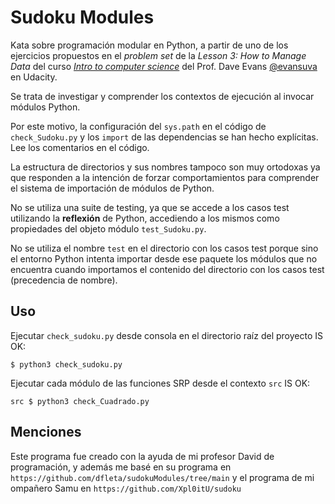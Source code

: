 Sudoku Modules
==============

Kata sobre programación modular en Python, a partir de uno de los ejercicios propuestos en el _problem set_ de la _Lesson 3: How to Manage Data_ del curso [_Intro to computer science_](https://www.youtube.com/watch?v=9nkR2LLPiYo&list=PLAwxTw4SYaPmjFQ2w9j05WDX8Jtg5RXWW) del Prof. Dave Evans [@evansuva](https://github.com/evansuva) en Udacity. 

Se trata de investigar y comprender los contextos de ejecución al invocar módulos Python.

Por este motivo, la configuración del `sys.path` en el código de `check_Sudoku.py` y los `import`
de las dependencias se han hecho explícitas. Lee los comentarios en el código.

La estructura de directorios y sus nombres tampoco son muy ortodoxas ya que responden a la intención de forzar comportamientos para comprender el sistema de importación de módulos de Python.

No se utiliza una suite de testing, ya que se accede a los casos test utilizando la **reflexión** de Python, accediendo a los mismos como propiedades del objeto módulo `test_Sudoku.py`.

No se utiliza el nombre `test` en el directorio con los casos test porque sino el entorno Python intenta importar desde ese paquete los módulos que no encuentra cuando importamos el contenido del directorio con los casos test (precedencia de nombre).

## Uso

Ejecutar `check_sudoku.py` desde consola en el directorio raíz del proyecto IS OK:

`$ python3 check_sudoku.py`

Ejecutar cada módulo de las funciones SRP desde el contexto `src` IS OK:

`src $ python3 check_Cuadrado.py`

## Menciones

Este programa fue creado con la ayuda de mi profesor David de programación, y además me basé en su programa en `https://github.com/dfleta/sudokuModules/tree/main` y el programa de mi ompañero Samu en `https://github.com/Xpl0itU/sudoku`